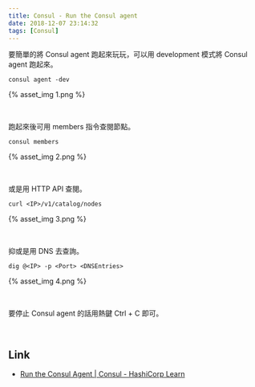 ```yaml
---
title: Consul - Run the Consul agent
date: 2018-12-07 23:14:32
tags: [Consul]
---
```


要簡單的將 Consul agent 跑起來玩玩，可以用 development 模式將 Consul agent 跑起來。  

<!-- More -->

    consul agent -dev

{% asset_img 1.png %}

<br/>


跑起來後可用 members 指令查閱節點。  

    consul members

{% asset_img 2.png %}

<br/>


或是用 HTTP API 查閱。  

    curl <IP>/v1/catalog/nodes

{% asset_img 3.png %}

<br/>


抑或是用 DNS 去查詢。  

    dig @<IP> -p <Port> <DNSEntries>

{% asset_img 4.png %}

<br/>


要停止 Consul agent 的話用熱鍵 Ctrl + C 即可。  

<br/>


Link
----
* [Run the Consul Agent | Consul - HashiCorp Learn](https://learn.hashicorp.com/consul/getting-started/agent)
